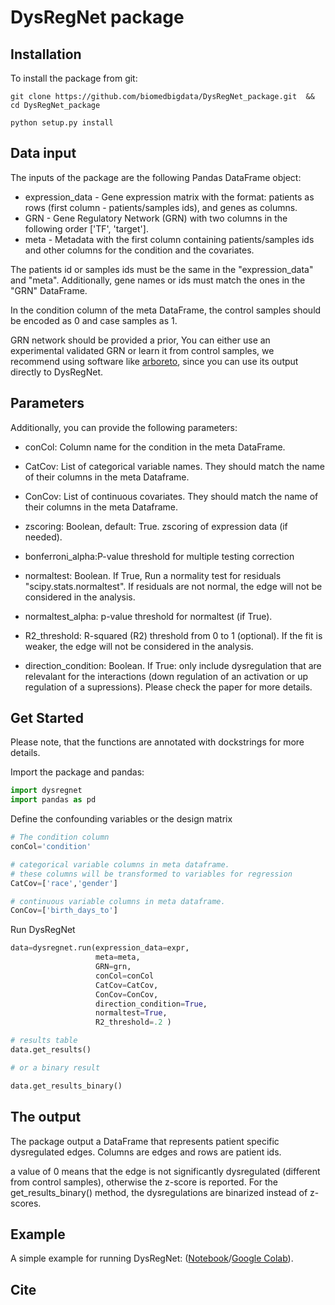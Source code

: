 # DysRegNet package



## Installation


To install the package from git:

`git clone https://github.com/biomedbigdata/DysRegNet_package.git  && cd DysRegNet_package`

`python setup.py install`



## Data input

The inputs of the  package are the following Pandas DataFrame object:


- expression_data  - Gene expression matrix with the format: patients as rows (first column - patients/samples ids), and genes as columns.
- GRN - Gene Regulatory Network (GRN) with two columns in the following order ['TF', 'target'].
- meta -  Metadata with the first column containing patients/samples ids and other columns for the condition and the covariates.


The patients id or samples ids must be the same in the "expression_data" and  "meta". Additionally, gene names or ids must match the ones in the "GRN" DataFrame. 

In the condition column of the meta DataFrame, the control samples should be encoded as 0 and case samples as 1.

GRN network should be provided a prior, You can either use an experimental validated GRN or learn it from control samples, we recommend using software like [arboreto](https://github.com/aertslab/arboreto), since you can use its output directly to DysRegNet.





## Parameters 


Additionally, you can provide the following parameters:


            
- conCol: Column name for the condition in the meta DataFrame.

- CatCov: List of categorical variable names. They should match the name of their columns in the meta Dataframe.

- ConCov: List of continuous covariates. They should match the name of their columns in the meta Dataframe.

- zscoring: Boolean, default: True. zscoring of expression data (if needed).

- bonferroni_alpha:P-value threshold for multiple testing correction

- normaltest: Boolean. If True, Run a normality test for residuals "scipy.stats.normaltest". If residuals are not normal, the edge will not be considered in the analysis. 

- normaltest_alpha: p-value threshold for normaltest (if True).

- R2_threshold: R-squared (R2) threshold from 0 to 1 (optional).  If the fit is weaker, the edge will not be considered in the analysis. 

- direction_condition: Boolean. If True: only include dysregulation that are relevalant for the interactions (down regulation of an activation or up regulation of a supressions). Please check the paper for more details.


## Get Started


Please note, that the functions are annotated with dockstrings for more details.

Import the package and pandas:


```python
import dysregnet
import pandas as pd
```



Define the confounding variables or the design matrix 

```python
# The condition column
conCol='condition'

# categorical variable columns in meta dataframe.
# these columns will be transformed to variables for regression 
CatCov=['race','gender']  

# continuous variable columns in meta dataframe.
ConCov=['birth_days_to']
```


Run DysRegNet

```python
data=dysregnet.run(expression_data=expr,
                   meta=meta, 
                   GRN=grn,
                   conCol=conCol
                   CatCov=CatCov,
                   ConCov=ConCov,
                   direction_condition=True,
                   normaltest=True,
                   R2_threshold=.2 )

# results table
data.get_results()

# or a binary result

data.get_results_binary()

```
## The output

The package output a DataFrame that represents patient specific dysregulated edges. Columns are edges and rows are patient ids.

a value of 0 means that the edge is not significantly dysregulated (different from control samples), otherwise the z-score is reported. For the get_results_binary() method, the dysregulations are binarized instead of z-scores. 


## Example

A simple example for running DysRegNet:
([Notebook](https://github.com/biomedbigdata/DysRegNet_package/blob/main/test.ipynb)/[Google Colab](https://colab.research.google.com/github/biomedbigdata/DysRegNet_package/blob/main/test.ipynb)).




## Cite

